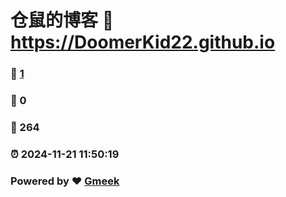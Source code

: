 # 仓鼠的博客 :link: https://DoomerKid22.github.io 
### :page_facing_up: [1](https://DoomerKid22.github.io/tag.html) 
### :speech_balloon: 0 
### :hibiscus: 264 
### :alarm_clock: 2024-11-21 11:50:19 
### Powered by :heart: [Gmeek](https://github.com/Meekdai/Gmeek)
